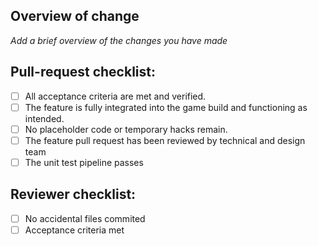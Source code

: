 ## Overview of change
*Add a brief overview of the changes you have made*

## Pull-request checklist:
- [ ] All acceptance criteria are met and verified.
- [ ] The feature is fully integrated into the game build and functioning as intended.
- [ ] No placeholder code or temporary hacks remain.
- [ ] The feature pull request has been reviewed by technical and design team
- [ ] The unit test pipeline passes

## Reviewer checklist:
- [ ] No accidental files commited
- [ ] Acceptance criteria met
